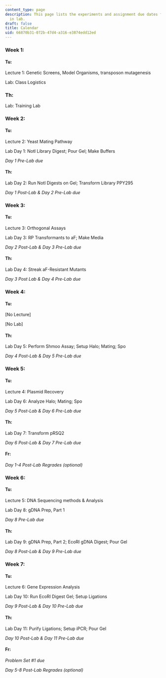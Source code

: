 ```yaml
---
content_type: page
description: This page lists the experiments and assignment due dates for each day
  in lab.
draft: false
title: Calendar
uid: 66870b31-072b-47d4-a316-e3874edd12ed
---
```

### Week 1:

#### Tu:

Lecture 1: Genetic Screens, Model Organisms, transposon mutagenesis

Lab: Class Logistics

### Th:

Lab: Training Lab

### Week 2:

#### Tu:

Lecture 2: Yeast Mating Pathway

Lab Day 1: Notl Library Digest; Pour Gel; Make Buffers

*Day 1 Pre-Lab due*

#### Th:

Lab Day 2: Run Notl Digests on Gel; Transform Library PPY295

*Day 1 Post-Lab & Day 2 Pre-Lab due*

### Week 3:

#### Tu:

Lecture 3: Orthogonal Assays

Lab Day 3: RP Transformants to aF; Make Media

*Day 2 Post-Lab & Day 3 Pre-Lab due*

#### Th:

Lab Day 4: Streak aF-Resistant Mutants

*Day 3 Post Lab & Day 4 Pre-Lab due*

### Week 4:

#### Tu:

\[No Lecture\]

\[No Lab\]

#### Th:

Lab Day 5: Perform Shmoo Assay; Setup Halo; Mating; Spo

*Day 4 Post-Lab & Day 5 Pre-Lab due*

### Week 5:

#### Tu:

Lecture 4: Plasmid Recovery

Lab Day 6: Analyze Halo; Mating; Spo

*Day 5 Post-Lab & Day 6 Pre-Lab due*

#### Th:

Lab Day 7: Transform pRSQ2

*Day 6 Post-Lab & Day 7 Pre-Lab due*

#### Fr:

*Day 1-4 Post-Lab Regrades (optional)*

### Week 6:

#### Tu:

Lecture 5: DNA Sequencing methods & Analysis

Lab Day 8: gDNA Prep, Part 1 

*Day 8 Pre-Lab due*

#### Th:

Lab Day 9: gDNA Prep, Part 2; EcoRI gDNA Digest; Pour Gel

*Day 8 Post-Lab & Day 9 Pre-Lab due*

### Week 7:

#### Tu:

Lecture 6: Gene Expression Analysis

Lab Day 10: Run EcoRI Digest Gel; Setup Ligations

*Day 9 Post-Lab & Day 10 Pre-Lab due*

#### Th:

Lab Day 11: Purify Ligations; Setup iPCR; Pour Gel

*Day 10 Post-Lab & Day 11 Pre-Lab due*

#### Fr:

*Problem Set #1 due*

*Day 5-8 Post-Lab Regrades (optional)*